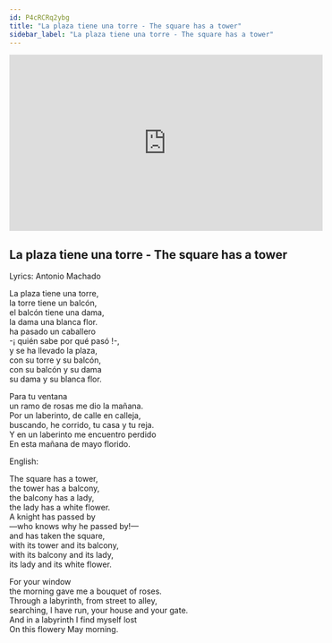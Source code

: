 ```yaml
---
id: P4cRCRq2ybg
title: "La plaza tiene una torre - The square has a tower"
sidebar_label: "La plaza tiene una torre - The square has a tower"
---
```


<div class="video-float-container">
  <iframe
    width="560"
    height="315"
    src="https://www.youtube.com/embed/P4cRCRq2ybg"
    title="YouTube video player"
    frameborder="0"
    allow="accelerometer; autoplay; clipboard-write; encrypted-media; gyroscope; picture-in-picture; web-share"
    referrerpolicy="strict-origin-when-cross-origin"
    allowfullscreen
  ></iframe>
</div>

## La plaza tiene una torre - The square has a tower

Lyrics: Antonio Machado

La plaza tiene una torre,  
la torre tiene un balcón,  
el balcón tiene una dama,  
la dama una blanca flor.  
ha pasado un caballero  
-¡ quién sabe por qué pasó !-,  
y se ha llevado la plaza,  
con su torre y su balcón,  
con su balcón y su dama  
su dama y su blanca flor.

Para tu ventana  
un ramo de rosas me dio la mañana.  
Por un laberinto, de calle en calleja,  
buscando, he corrido, tu casa y tu reja.  
Y en un laberinto me encuentro perdido  
En esta mañana de mayo florido.

English:

The square has a tower,  
the tower has a balcony,  
the balcony has a lady,  
the lady has a white flower.  
A knight has passed by  
—who knows why he passed by!—  
and has taken the square,  
with its tower and its balcony,  
with its balcony and its lady,  
its lady and its white flower.

For your window  
the morning gave me a bouquet of roses.  
Through a labyrinth, from street to alley,  
searching, I have run, your house and your gate.  
And in a labyrinth I find myself lost  
On this flowery May morning.
